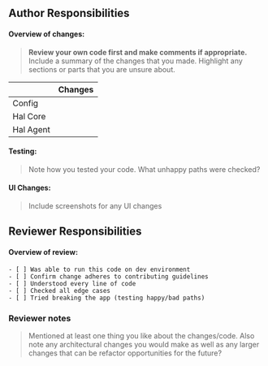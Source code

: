 ## Author Responsibilities

#### Overview of changes:

> **Review your own code first and make comments if appropriate.** Include a summary of the changes that you made. 
> Highlight any sections or parts that you are unsure about. 


|               | Changes        |
| ------------- |:--------------:|
| Config        |                |
| Hal Core      |                |
| Hal Agent     |                |


#### Testing:

> Note how you tested your code. What unhappy paths were checked?

#### UI Changes:

> Include screenshots for any UI changes



## Reviewer Responsibilities

#### Overview of review:

```
- [ ] Was able to run this code on dev environment
- [ ] Confirm change adheres to contributing guidelines
- [ ] Understood every line of code
- [ ] Checked all edge cases
- [ ] Tried breaking the app (testing happy/bad paths)
```


### Reviewer notes

> Mentioned at least one thing you like about the changes/code. 
> Also note any architectural changes you would make as well as any larger changes that can be refactor opportunities for the future?
